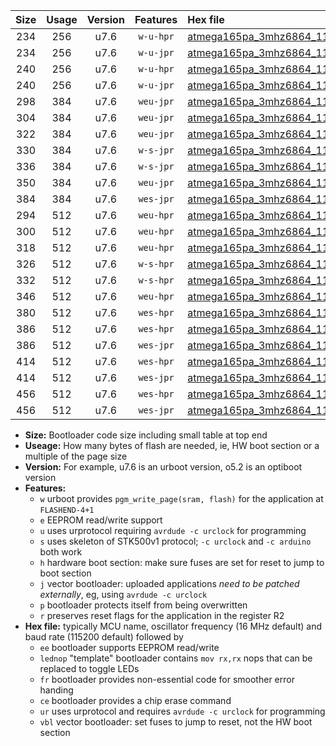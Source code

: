 |Size|Usage|Version|Features|Hex file|
|:-:|:-:|:-:|:-:|:--|
|234|256|u7.6|`w-u-hpr`|[atmega165pa_3mhz6864_115200bps_ur.hex](https://raw.githubusercontent.com/stefanrueger/urboot/main//atmega165pa_3mhz6864_115200bps_ur.hex)|
|234|256|u7.6|`w-u-jpr`|[atmega165pa_3mhz6864_115200bps_ur_vbl.hex](https://raw.githubusercontent.com/stefanrueger/urboot/main//atmega165pa_3mhz6864_115200bps_ur_vbl.hex)|
|240|256|u7.6|`w-u-hpr`|[atmega165pa_3mhz6864_115200bps_lednop_ur.hex](https://raw.githubusercontent.com/stefanrueger/urboot/main//atmega165pa_3mhz6864_115200bps_lednop_ur.hex)|
|240|256|u7.6|`w-u-jpr`|[atmega165pa_3mhz6864_115200bps_lednop_ur_vbl.hex](https://raw.githubusercontent.com/stefanrueger/urboot/main//atmega165pa_3mhz6864_115200bps_lednop_ur_vbl.hex)|
|298|384|u7.6|`weu-jpr`|[atmega165pa_3mhz6864_115200bps_ee_ur_vbl.hex](https://raw.githubusercontent.com/stefanrueger/urboot/main//atmega165pa_3mhz6864_115200bps_ee_ur_vbl.hex)|
|304|384|u7.6|`weu-jpr`|[atmega165pa_3mhz6864_115200bps_ee_lednop_ur_vbl.hex](https://raw.githubusercontent.com/stefanrueger/urboot/main//atmega165pa_3mhz6864_115200bps_ee_lednop_ur_vbl.hex)|
|322|384|u7.6|`weu-jpr`|[atmega165pa_3mhz6864_115200bps_ee_lednop_fr_ur_vbl.hex](https://raw.githubusercontent.com/stefanrueger/urboot/main//atmega165pa_3mhz6864_115200bps_ee_lednop_fr_ur_vbl.hex)|
|330|384|u7.6|`w-s-jpr`|[atmega165pa_3mhz6864_115200bps_vbl.hex](https://raw.githubusercontent.com/stefanrueger/urboot/main//atmega165pa_3mhz6864_115200bps_vbl.hex)|
|336|384|u7.6|`w-s-jpr`|[atmega165pa_3mhz6864_115200bps_lednop_vbl.hex](https://raw.githubusercontent.com/stefanrueger/urboot/main//atmega165pa_3mhz6864_115200bps_lednop_vbl.hex)|
|350|384|u7.6|`weu-jpr`|[atmega165pa_3mhz6864_115200bps_ee_lednop_fr_ce_ur_vbl.hex](https://raw.githubusercontent.com/stefanrueger/urboot/main//atmega165pa_3mhz6864_115200bps_ee_lednop_fr_ce_ur_vbl.hex)|
|384|384|u7.6|`wes-jpr`|[atmega165pa_3mhz6864_115200bps_ee_vbl.hex](https://raw.githubusercontent.com/stefanrueger/urboot/main//atmega165pa_3mhz6864_115200bps_ee_vbl.hex)|
|294|512|u7.6|`weu-hpr`|[atmega165pa_3mhz6864_115200bps_ee_ur.hex](https://raw.githubusercontent.com/stefanrueger/urboot/main//atmega165pa_3mhz6864_115200bps_ee_ur.hex)|
|300|512|u7.6|`weu-hpr`|[atmega165pa_3mhz6864_115200bps_ee_lednop_ur.hex](https://raw.githubusercontent.com/stefanrueger/urboot/main//atmega165pa_3mhz6864_115200bps_ee_lednop_ur.hex)|
|318|512|u7.6|`weu-hpr`|[atmega165pa_3mhz6864_115200bps_ee_lednop_fr_ur.hex](https://raw.githubusercontent.com/stefanrueger/urboot/main//atmega165pa_3mhz6864_115200bps_ee_lednop_fr_ur.hex)|
|326|512|u7.6|`w-s-hpr`|[atmega165pa_3mhz6864_115200bps.hex](https://raw.githubusercontent.com/stefanrueger/urboot/main//atmega165pa_3mhz6864_115200bps.hex)|
|332|512|u7.6|`w-s-hpr`|[atmega165pa_3mhz6864_115200bps_lednop.hex](https://raw.githubusercontent.com/stefanrueger/urboot/main//atmega165pa_3mhz6864_115200bps_lednop.hex)|
|346|512|u7.6|`weu-hpr`|[atmega165pa_3mhz6864_115200bps_ee_lednop_fr_ce_ur.hex](https://raw.githubusercontent.com/stefanrueger/urboot/main//atmega165pa_3mhz6864_115200bps_ee_lednop_fr_ce_ur.hex)|
|380|512|u7.6|`wes-hpr`|[atmega165pa_3mhz6864_115200bps_ee.hex](https://raw.githubusercontent.com/stefanrueger/urboot/main//atmega165pa_3mhz6864_115200bps_ee.hex)|
|386|512|u7.6|`wes-hpr`|[atmega165pa_3mhz6864_115200bps_ee_lednop.hex](https://raw.githubusercontent.com/stefanrueger/urboot/main//atmega165pa_3mhz6864_115200bps_ee_lednop.hex)|
|386|512|u7.6|`wes-jpr`|[atmega165pa_3mhz6864_115200bps_ee_lednop_vbl.hex](https://raw.githubusercontent.com/stefanrueger/urboot/main//atmega165pa_3mhz6864_115200bps_ee_lednop_vbl.hex)|
|414|512|u7.6|`wes-hpr`|[atmega165pa_3mhz6864_115200bps_ee_lednop_fr.hex](https://raw.githubusercontent.com/stefanrueger/urboot/main//atmega165pa_3mhz6864_115200bps_ee_lednop_fr.hex)|
|414|512|u7.6|`wes-jpr`|[atmega165pa_3mhz6864_115200bps_ee_lednop_fr_vbl.hex](https://raw.githubusercontent.com/stefanrueger/urboot/main//atmega165pa_3mhz6864_115200bps_ee_lednop_fr_vbl.hex)|
|456|512|u7.6|`wes-hpr`|[atmega165pa_3mhz6864_115200bps_ee_lednop_fr_ce.hex](https://raw.githubusercontent.com/stefanrueger/urboot/main//atmega165pa_3mhz6864_115200bps_ee_lednop_fr_ce.hex)|
|456|512|u7.6|`wes-jpr`|[atmega165pa_3mhz6864_115200bps_ee_lednop_fr_ce_vbl.hex](https://raw.githubusercontent.com/stefanrueger/urboot/main//atmega165pa_3mhz6864_115200bps_ee_lednop_fr_ce_vbl.hex)|

- **Size:** Bootloader code size including small table at top end
- **Useage:** How many bytes of flash are needed, ie, HW boot section or a multiple of the page size
- **Version:** For example, u7.6 is an urboot version, o5.2 is an optiboot version
- **Features:**
  + `w` urboot provides `pgm_write_page(sram, flash)` for the application at `FLASHEND-4+1`
  + `e` EEPROM read/write support
  + `u` uses urprotocol requiring `avrdude -c urclock` for programming
  + `s` uses skeleton of STK500v1 protocol; `-c urclock` and `-c arduino` both work
  + `h` hardware boot section: make sure fuses are set for reset to jump to boot section
  + `j` vector bootloader: uploaded applications *need to be patched externally*, eg, using `avrdude -c urclock`
  + `p` bootloader protects itself from being overwritten
  + `r` preserves reset flags for the application in the register R2
- **Hex file:** typically MCU name, oscillator frequency (16 MHz default) and baud rate (115200 default) followed by
  + `ee` bootloader supports EEPROM read/write
  + `lednop` "template" bootloader contains `mov rx,rx` nops that can be replaced to toggle LEDs
  + `fr` bootloader provides non-essential code for smoother error handing
  + `ce` bootloader provides a chip erase command
  + `ur` uses urprotocol and requires `avrdude -c urclock` for programming
  + `vbl` vector bootloader: set fuses to jump to reset, not the HW boot section
